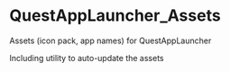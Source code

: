 # QuestAppLauncher_Assets
Assets (icon pack, app names) for QuestAppLauncher

Including utility to auto-update the assets
